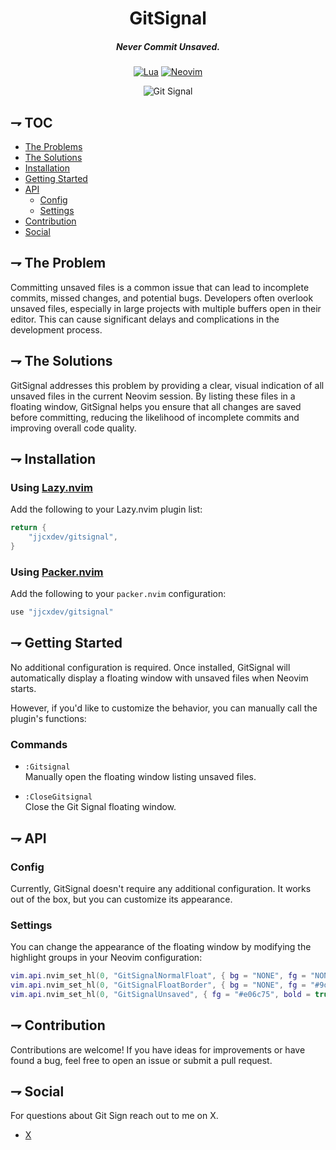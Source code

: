 <div align="center">

# GitSignal
##### Never Commit Unsaved.

[![Lua](https://img.shields.io/badge/Lua-blue.svg?style=for-the-badge&logo=lua)](http://www.lua.org)
[![Neovim](https://img.shields.io/badge/Neovim%200.8+-green.svg?style=for-the-badge&logo=neovim)](https://neovim.io)

![Git Signal](https://github.com/jjcxdev/gitsignal/assets/screenshot.png)
</div>


## ⇁ TOC
* [The Problems](#-The-Problems)
* [The Solutions](#-The-Solutions)
* [Installation](#-Installation)
* [Getting Started](#-Getting-Started)
* [API](#-API)
    * [Config](#config)
    * [Settings](#settings)
* [Contribution](#-Contribution)
* [Social](#-Social)

## ⇁ The Problem

Committing unsaved files is a common issue that can lead to incomplete commits, missed changes, and potential bugs. Developers often overlook unsaved files, especially in large projects with multiple buffers open in their editor. This can cause significant delays and complications in the development process.

## ⇁ The Solutions

GitSignal addresses this problem by providing a clear, visual indication of all unsaved files in the current Neovim session. By listing these files in a floating window, GitSignal helps you ensure that all changes are saved before committing, reducing the likelihood of incomplete commits and improving overall code quality.

## ⇁ Installation

### Using [Lazy.nvim](https://github.com/folke/lazy.nvim)

Add the following to your Lazy.nvim plugin list:

```lua
return {
    "jjcxdev/gitsignal",
}
```

### Using [Packer.nvim](https://github.com/wbthomason/packer.nvim)

Add the following to your `packer.nvim` configuration:

``` lua
use "jjcxdev/gitsignal"

```
## ⇁ Getting Started

No additional configuration is required. Once installed, GitSignal will automatically display a floating window with unsaved files when Neovim starts.

However, if you'd like to customize the behavior, you can manually call the plugin's functions:

### Commands

- `:Gitsignal`  
  Manually open the floating window listing unsaved files.

- `:CloseGitsignal`  
  Close the Git Signal floating window.


## ⇁ API

### Config

Currently, GitSignal doesn't require any additional configuration. It works out of the box, but you can customize its appearance.

### Settings

You can change the appearance of the floating window by modifying the highlight groups in your Neovim configuration:

``` lua
vim.api.nvim_set_hl(0, "GitSignalNormalFloat", { bg = "NONE", fg = "NONE" })
vim.api.nvim_set_hl(0, "GitSignalFloatBorder", { bg = "NONE", fg = "#9d00ff" }) -- vibrant purple
vim.api.nvim_set_hl(0, "GitSignalUnsaved", { fg = "#e06c75", bold = true })
```

## ⇁ Contribution

Contributions are welcome! If you have ideas for improvements or have found a bug, feel free to open an issue or submit a pull request.

## ⇁ Social

For questions about Git Sign reach out to me on X.
* [X](https://x.com/jjcxdev)
